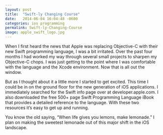 ```yaml
---
layout: post
title:  "Swift-ly Changing Course"
date:   2014-06-04 16:04:48 -0600
categories: ios programming
permalink: Swift-ly-Changing-Course
image: apple_swift_logo.jpg
---
```

When I first heard the news that Apple was replacing Objective-C with their new Swift programming language, I was a bit irritated. Over the past four months I had worked my way through several small projects to sharpen my Objective-C chops. I was just getting to the point where I was comfortable with the language and the Xcode environment. Now that is all out the window.

But as I thought about it a little more I started to get excited. This time I could be in on the ground floor for the new generation of iOS applications. I immediately searched for the Swift info page over at developer.apple.com. I also downloaded the free 500+ page Swift Programming Language iBook that provides a detailed reference to the language. With these two resources it’s easy to get up and running.

You know the old saying, “When life gives you lemons, make lemonade.” I plan on making the sweetest lemonade out of this major shift in the iOS landscape.
